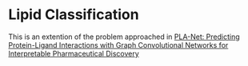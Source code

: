 # Lipid Classification

This is an extention of the problem approached in [PLA-Net: Predicting Protein-Ligand Interactions with Graph Convolutional Networks for Interpretable Pharmaceutical Discovery](https://github.com/BCV-Uniandes/PLA-Net)
